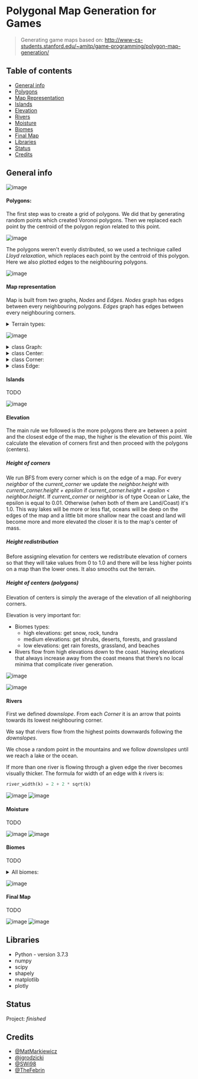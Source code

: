 # Polygonal Map Generation for Games
> Generating game maps based on: http://www-cs-students.stanford.edu/~amitp/game-programming/polygon-map-generation/

## Table of contents
* [General info](#general-info)
* [Polygons](#polygons)
* [Map Representation](#map-representation)
* [Islands](#islands)
* [Elevation](#elevation)
* [Rivers](#rivers)
* [Moisture](#moisture)
* [Biomes](#biomes)
* [Final Map](#final-map)
* [Libraries](#libraries)
* [Status](#status)
* [Credits](#credits)

## General info
![image](/images/overview.png)

#### Polygons:

The first step was to create a grid of polygons. We did that by generating random points which created Voronoi polygons. Then we replaced each point by the centroid of the polygon region related to this point.

![image](/images/voronoi_polygons.png)


The polygons weren't evenly distributed, so we used a technique called *Lloyd relaxation*, which replaces each point by the centroid of this polygon. <br>
Here we also plotted edges to the neighbouring polygons.

![image](/images/voronoi_polygons_finished2.png)

#### Map representation

Map is built from two graphs, *Nodes* and *Edges*.
*Nodes* graph has edges between every neighbouring polygons. *Edges* graph has edges between every neighbouring corners.

<details><summary>Terrain types:</summary>
<p>

```python
class TerrainType(Enum):
    OCEAN = 1
    LAND = 2
    LAKE = 3
    COAST = 4
```
</p>
</details>


![image](/images/edge-duality.png)

<details><summary>class Graph:</summary>
<p>

```python
class Graph:
    Centers
	Corners
	Edges
```
</p>
</details>

<details><summary>class Center:</summary>
<p>

```python
class Center:
    def __init__(self, x, y):
        self.x = x
        self.y = y
        self.neighbors = []
        self.borders = []
        self.corners = []
        self.terrain_type = TerrainType.LAND
        self.biome = BiomeType.OCEAN
        self.height = 0
        self.moisture = 0
```
* `Center.neighbors` is a set of adjacent polygons
* `Center.borders` is a set of bordering edges
* `Center.corners` is a set of polygon corners
</p>
</details>

<details><summary>class Corner:</summary>
<p>

```python
class Corner:
    def __init__(self, x, y):
        self.x = x
        self.y = y
        self.touches = []
        self.protrudes = []
        self.adjacent = []
        self.terrain_type = TerrainType.LAND
        self.height = 0
        self.downslope = None
        self.river = 0
        self.moisture = 0
```

* `Corner.touches` is a set of polygons touching this corner
* `Corner.protrudes` is a set of edges touching the corner
* `Corner.adjacent` is a set of corners connected to this one

</p>
</details>

<details><summary>class Edge:</summary>
<p>

```python
class Edge:
    def __init__(self, center1, center2, corner1, corner2):
        self.d0 = center1
        self.d1 = center2
        self.v0 = corner1
        self.v1 = corner2
        self.river = 0
```

* `Edge.d0` and `Edge.d1` are the polygons connected by the Delaunay edge
* `Edge.v0` and `Edge.v1` are the corners connected by the Voronoi edge

</p>
</details>

#### Islands

TODO

![image](/images/islands.png)

#### Elevation

The main rule we followed is the more polygons there are between a point and the closest edge of the map, the higher is the elevation of this point. We calculate the elevation of corners first and then proceed with the polygons (centers).

##### Height of corners

We run BFS from every corner which is on the edge of a map. For every *neighbor* of the *current_corner* we update the *neighbor.height* with *current_corner.height + epsilon* if *current_corner.height + epsilon < neighbor.height*. 
If *current_corner* or *neighbor* is of type Ocean or Lake, the epsilon is equal to 0.01. Otherwise (when both of them are Land/Coast) it's 1.0. This way lakes will be more or less flat, oceans will be deep on the edges of the map and a little bit more shallow near the coast and land will become more and more elevated the closer it is to the map's center of mass. 

##### Height redistribution

Before assigning elevation for centers we redistribute elevation of corners so that they will take values from 0 to 1.0 and there will be less higher points on a map than the lower ones. It also smooths out the terrain.  

##### Height of centers (polygons)

Elevation of centers is simply the average of the elevation of all neighboring corners. 


Elevation is very important for:
* Biomes types:
	* high elevations: get snow, rock, tundra
	* medium elevations: get shrubs, deserts, forests, and grassland
	* low elevations: get rain forests, grassland, and beaches
* Rivers flow from high elevations down to the coast. Having elevations that always increase away from the coast means that there’s no local minima that complicate river generation.

![image](/images/elevation.png)

![image](/images/heightmap.png)

#### Rivers

First we defined *downslope*. From each *Corner* it is an arrow that points towards its lowest neighbouring corner.

We say that rivers flow from the highest points downwards following the *downslopes*.

We chose a random point in the mountains and we follow *downslopes* until we reach a lake or the ocean.

If more than one river is flowing through a given edge the river becomes visually thicker. The formula for width of an edge with *k* rivers is:

```python
river_width(k) = 2 + 2 * sqrt(k)
```

![image](/images/downslope.png)
![image](/images/rivers.png)

#### Moisture

TODO

![image](/images/moisture_diagram.png)
![image](/images/moisture.png)


#### Biomes

TODO

<details><summary>All biomes:</summary>
<p>

```python
class BiomeType(Enum):
    OCEAN = 1
    LAKE = 2
    COAST = 3
    SNOW = 4
    TUNDRA = 5
    BARE = 6
    SCORCHED = 7
    TAIGA = 8
    SHRUBLAND = 9
    TEMPERATE_DESERT = 10
    TEMPERATE_RAIN_FOREST = 11
    TEMPERATE_DECIDOUS_FOREST = 12
    GRASSLAND = 13
    TROPICAL_RAIN_FOREST = 14
    TROPICAL_SEASONAL_FOREST = 15
    SUBTROPICAL_DESERT = 16
    MARSH = 17
    ICE = 18
    DEEPOCEAN = 19
```
</p>
</details>

![image](/images/biomes.png)


#### Final Map

TODO

![image](/images/final_small.png)
![image](/images/final_big.png)



## Libraries
* Python - version 3.7.3
* numpy
* scipy
* shapely
* matplotlib
* plotly

## Status
Project: _finished_

## Credits
* [@MatMarkiewicz](https://github.com/MatMarkiewicz)
* [@jgrodzicki](https://github.com/jgrodzicki)
* [@SWi98](https://github.com/SWi98)
* [@TheFebrin](https://github.com/TheFebrin)
